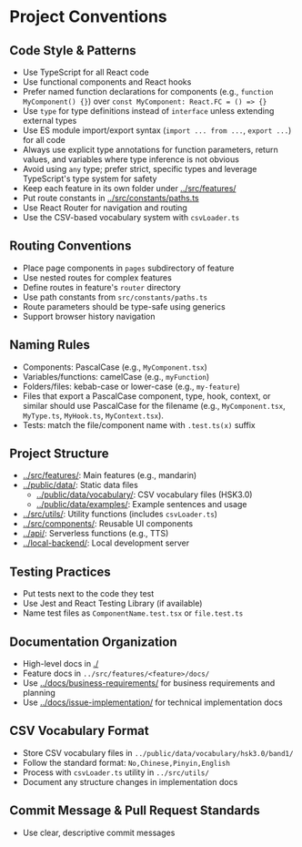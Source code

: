 # Project Conventions

## Code Style & Patterns

- Use TypeScript for all React code
- Use functional components and React hooks
- Prefer named function declarations for components (e.g., `function MyComponent() {}`) over `const MyComponent: React.FC = () => {}`
- Use `type` for type definitions instead of `interface` unless extending external types
- Use ES module import/export syntax (`import ... from ...`, `export ...`) for all code
- Always use explicit type annotations for function parameters, return values, and variables where type inference is not obvious
- Avoid using `any` type; prefer strict, specific types and leverage TypeScript's type system for safety
- Keep each feature in its own folder under [../src/features/](../src/features/)
- Put route constants in [../src/constants/paths.ts](../src/constants/paths.ts)
- Use React Router for navigation and routing
- Use the CSV-based vocabulary system with `csvLoader.ts`

## Routing Conventions

- Place page components in `pages` subdirectory of feature
- Use nested routes for complex features
- Define routes in feature's `router` directory
- Use path constants from `src/constants/paths.ts`
- Route parameters should be type-safe using generics
- Support browser history navigation

## Naming Rules

- Components: PascalCase (e.g., `MyComponent.tsx`)
- Variables/functions: camelCase (e.g., `myFunction`)
- Folders/files: kebab-case or lower-case (e.g., `my-feature`)
- Files that export a PascalCase component, type, hook, context, or similar should use PascalCase for the filename (e.g., `MyComponent.tsx`, `MyType.ts`, `MyHook.ts`, `MyContext.tsx`).
- Tests: match the file/component name with `.test.ts(x)` suffix

## Project Structure

- [../src/features/](../src/features/): Main features (e.g., mandarin)
- [../public/data/](../public/data/): Static data files
  - [../public/data/vocabulary/](../public/data/vocabulary/): CSV vocabulary files (HSK3.0)
  - [../public/data/examples/](../public/data/examples/): Example sentences and usage
- [../src/utils/](../src/utils/): Utility functions (includes `csvLoader.ts`)
- [../src/components/](../src/components/): Reusable UI components
- [../api/](../api/): Serverless functions (e.g., TTS)
- [../local-backend/](../local-backend/): Local development server

## Testing Practices

- Put tests next to the code they test
- Use Jest and React Testing Library (if available)
- Name test files as `ComponentName.test.tsx` or `file.test.ts`

## Documentation Organization

- High-level docs in [./](./)
- Feature docs in `../src/features/<feature>/docs/`
- Use [../docs/business-requirements/](../business-requirements/) for business requirements and planning
- Use [../docs/issue-implementation/](../issue-implementation/) for technical implementation docs

## CSV Vocabulary Format

- Store CSV vocabulary files in `../public/data/vocabulary/hsk3.0/band1/`
- Follow the standard format: `No,Chinese,Pinyin,English`
- Process with `csvLoader.ts` utility in `../src/utils/`
- Document any structure changes in implementation docs

## Commit Message & Pull Request Standards

- Use clear, descriptive commit messages
